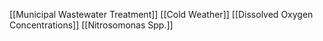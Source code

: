 [[Municipal Wastewater Treatment]]
[[Cold Weather]]
[[Dissolved Oxygen Concentrations]]
[[Nitrosomonas Spp.]]
